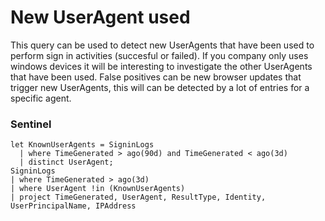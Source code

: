 # New UserAgent used

This query can be used to detect new UserAgents that have been used to perform sign in activities (succesful or failed). If you company only uses windows devices it will be interesting to investigate the other UserAgents that have been used. False positives can be new browser updates that trigger new UserAgents, this will can be detected by a lot of entries for a specific agent.   

### Sentinel
```
let KnownUserAgents = SigninLogs
  | where TimeGenerated > ago(90d) and TimeGenerated < ago(3d)
  | distinct UserAgent;
SigninLogs
| where TimeGenerated > ago(3d)
| where UserAgent !in (KnownUserAgents)
| project TimeGenerated, UserAgent, ResultType, Identity, UserPrincipalName, IPAddress
```
